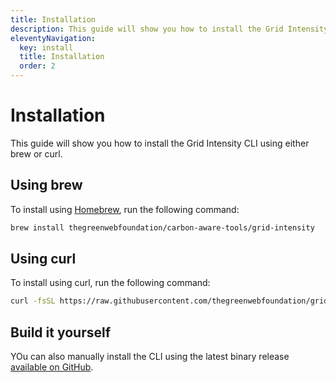 ```yaml
---
title: Installation
description: This guide will show you how to install the Grid Intensity CLI using either brew or curl.
eleventyNavigation:
  key: install
  title: Installation
  order: 2
---
```


# Installation

This guide will show you how to install the Grid Intensity CLI using either brew or curl.

## Using brew

To install using [Homebrew](https://brew.sh/), run the following command:

```bash
brew install thegreenwebfoundation/carbon-aware-tools/grid-intensity
```

## Using curl

To install using curl, run the following command:

```bash
curl -fsSL https://raw.githubusercontent.com/thegreenwebfoundation/grid-intensity-go/install-script/install.sh | sudo sh
```

## Build it yourself

YOu can also manually install the CLI using the latest binary release [available on GitHub](https://github.com/thegreenwebfoundation/grid-intensity-go/releases).

